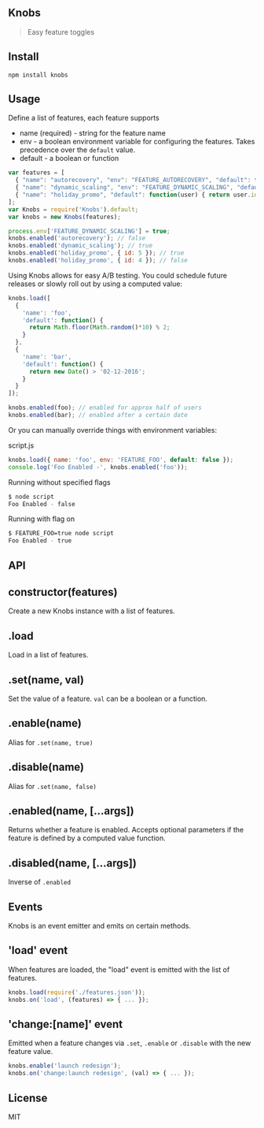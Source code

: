 Knobs
---

> Easy feature toggles

Install
---

```
npm install knobs
```

Usage
---

Define a list of features, each feature supports

* name (required) - string for the feature name
* env - a boolean environment variable for configuring the features. Takes
  precedence over the `default` value.
* default - a boolean or function

```js
var features = [
  { "name": "autorecovery", "env": "FEATURE_AUTORECOVERY", "default": false },
  { "name": "dynamic_scaling", "env": "FEATURE_DYNAMIC_SCALING", "default": false },
  { "name": "holiday_promo", "default": function(user) { return user.id % 2; } }
];
var Knobs = require('Knobs').default;
var knobs = new Knobs(features);

process.env['FEATURE_DYNAMIC_SCALING'] = true;
knobs.enabled('autorecovery'); // false
knobs.enabled('dynamic_scaling'); // true
knobs.enabled('holiday_promo', { id: 5 }); // true
knobs.enabled('holiday_promo', { id: 4 }); // false
```

Using Knobs allows for easy A/B testing. You could schedule
future releases or slowly roll out by using a computed value:

```js
knobs.load([
  {
    'name': 'foo',
    'default': function() {
      return Math.floor(Math.random()*10) % 2;
    }
  },
  {
    'name': 'bar',
    'default': function() {
      return new Date() > '02-12-2016';
    }
  }
]);

knobs.enabled(foo); // enabled for approx half of users
knobs.enabled(bar); // enabled after a certain date
```

Or you can manually override things with environment variables:

script.js

```js
knobs.load({ name: 'foo', env: 'FEATURE_FOO', default: false });
console.log('Foo Enabled -', knobs.enabled('foo'));
```

Running without specified flags
```bash
$ node script
Foo Enabled - false
```
Running with flag on
```bash
$ FEATURE_FOO=true node script
Foo Enabled - true
```


API
---

constructor(features)
---

Create a new Knobs instance with a list of features.

.load
---

Load in a list of features.

.set(name, val)
---

Set the value of a feature. `val` can be a boolean or a function.

.enable(name)
---

Alias for `.set(name, true)`

.disable(name)
---

Alias for `.set(name, false)`

.enabled(name, [...args])
---

Returns whether a feature is enabled. Accepts optional parameters
if the feature is defined by a computed value function.

.disabled(name, [...args])
---

Inverse of `.enabled`

Events
---

Knobs is an event emitter and emits on certain methods.

'load' event
---

When features are loaded, the "load" event is emitted with
the list of features.

```js
knobs.load(require('./features.json'));
knobs.on('load', (features) => { ... });
```

'change:[name]' event
---

Emitted when a feature changes via `.set`, `.enable` or `.disable`
with the new feature value.

```js
knobs.enable('launch redesign');
knobs.on('change:launch redesign', (val) => { ... });
```

License
---

MIT

